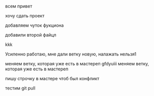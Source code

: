 всем привет 

хочу сдать проект


добавляем чуток фукциона

добавили второй файцл

kkk

Усиленно работаю, мне дали ветку новую, налажать нельзя1

меняем ветку, которая уже есть в мастереп gfdyuiii
меняем ветку, которая уже есть в мастереп

пишу строчку в мастере чтоб был конфликт

тестим git pull
